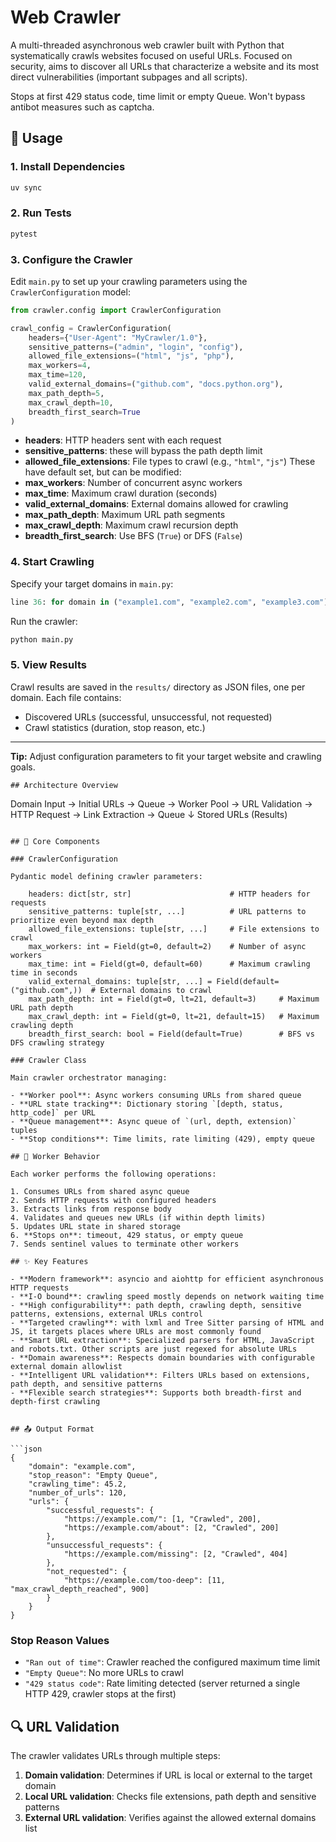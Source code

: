# Web Crawler

A multi-threaded asynchronous web crawler built with Python that systematically crawls websites focused on useful URLs. Focused on security, aims to discover all URLs that characterize a website and its most direct vulnerabilities (important subpages and all scripts).

Stops at first 429 status code, time limit or empty Queue. Won't bypass antibot measures such as 
captcha.


## 🚀 Usage

### 1. Install Dependencies

```bash
uv sync
```

### 2. Run Tests

```bash
pytest
```

### 3. Configure the Crawler

Edit `main.py` to set up your crawling parameters using the `CrawlerConfiguration` model:

```python
from crawler.config import CrawlerConfiguration

crawl_config = CrawlerConfiguration(
    headers={"User-Agent": "MyCrawler/1.0"},
    sensitive_patterns=("admin", "login", "config"),
    allowed_file_extensions=("html", "js", "php"),
    max_workers=4,
    max_time=120,
    valid_external_domains=("github.com", "docs.python.org"),
    max_path_depth=5,
    max_crawl_depth=10,
    breadth_first_search=True
)
```

- **headers**: HTTP headers sent with each request
- **sensitive_patterns**: these will bypass the path depth limit
- **allowed_file_extensions**: File types to crawl (e.g., `"html"`, `"js"`)
These have default set, but can be modified:
- **max_workers**: Number of concurrent async workers
- **max_time**: Maximum crawl duration (seconds)
- **valid_external_domains**: External domains allowed for crawling
- **max_path_depth**: Maximum URL path segments
- **max_crawl_depth**: Maximum crawl recursion depth
- **breadth_first_search**: Use BFS (`True`) or DFS (`False`)

### 4. Start Crawling

Specify your target domains in `main.py`:

```python
line 36: for domain in ("example1.com", "example2.com", "example3.com"):
```

Run the crawler:

```bash
python main.py
```

### 5. View Results

Crawl results are saved in the `results/` directory as JSON files, one per domain. Each file contains:

- Discovered URLs (successful, unsuccessful, not requested)
- Crawl statistics (duration, stop reason, etc.)

---

**Tip:** Adjust configuration parameters to fit your target website and crawling goals.
```
## Architecture Overview

```
Domain Input → Initial URLs → Queue → Worker Pool → URL Validation → HTTP Request → Link Extraction → Queue
                                 ↓
                            Stored URLs (Results)
```

## 🔧 Core Components

### CrawlerConfiguration

Pydantic model defining crawler parameters:

    headers: dict[str, str]                      # HTTP headers for requests
    sensitive_patterns: tuple[str, ...]          # URL patterns to prioritize even beyond max depth
    allowed_file_extensions: tuple[str, ...]     # File extensions to crawl
    max_workers: int = Field(gt=0, default=2)    # Number of async workers
    max_time: int = Field(gt=0, default=60)      # Maximum crawling time in seconds
    valid_external_domains: tuple[str, ...] = Field(default=("github.com",))  # External domains to crawl
    max_path_depth: int = Field(gt=0, lt=21, default=3)     # Maximum URL path depth
    max_crawl_depth: int = Field(gt=0, lt=21, default=15)   # Maximum crawling depth
    breadth_first_search: bool = Field(default=True)        # BFS vs DFS crawling strategy

### Crawler Class

Main crawler orchestrator managing:

- **Worker pool**: Async workers consuming URLs from shared queue
- **URL state tracking**: Dictionary storing `[depth, status, http_code]` per URL
- **Queue management**: Async queue of `(url, depth, extension)` tuples
- **Stop conditions**: Time limits, rate limiting (429), empty queue

## 👷 Worker Behavior

Each worker performs the following operations:

1. Consumes URLs from shared async queue
2. Sends HTTP requests with configured headers
3. Extracts links from response body
4. Validates and queues new URLs (if within depth limits)
5. Updates URL state in shared storage
6. **Stops on**: timeout, 429 status, or empty queue
7. Sends sentinel values to terminate other workers

## ✨ Key Features

- **Modern framework**: asyncio and aiohttp for efficient asynchronous HTTP requests
- **I-O bound**: crawling speed mostly depends on network waiting time
- **High configurability**: path depth, crawling depth, sensitive patterns, extensions, external URLs control
- **Targeted crawling**: with lxml and Tree Sitter parsing of HTML and JS, it targets places where URLs are most commonly found
- **Smart URL extraction**: Specialized parsers for HTML, JavaScript and robots.txt. Other scripts are just regexed for absolute URLs
- **Domain awareness**: Respects domain boundaries with configurable external domain allowlist
- **Intelligent URL validation**: Filters URLs based on extensions, path depth, and sensitive patterns
- **Flexible search strategies**: Supports both breadth-first and depth-first crawling


## 📤 Output Format

```json
{
    "domain": "example.com",
    "stop_reason": "Empty Queue",
    "crawling_time": 45.2,
    "number_of_urls": 120,
    "urls": {
        "successful_requests": {
            "https://example.com/": [1, "Crawled", 200],
            "https://example.com/about": [2, "Crawled", 200]
        },
        "unsuccessful_requests": {
            "https://example.com/missing": [2, "Crawled", 404]
        },
        "not_requested": {
            "https://example.com/too-deep": [11, "max_crawl_depth_reached", 900]
        }
    }
}
```

### Stop Reason Values
- `"Ran out of time"`: Crawler reached the configured maximum time limit
- `"Empty Queue"`: No more URLs to crawl
- `"429 status code"`: Rate limiting detected (server returned a single HTTP 429, crawler stops at the first)

## 🔍 URL Validation

The crawler validates URLs through multiple steps:

1. **Domain validation**: Determines if URL is local or external to the target domain
2. **Local URL validation**: Checks file extensions, path depth and sensitive patterns
3. **External URL validation**: Verifies against the allowed external domains list